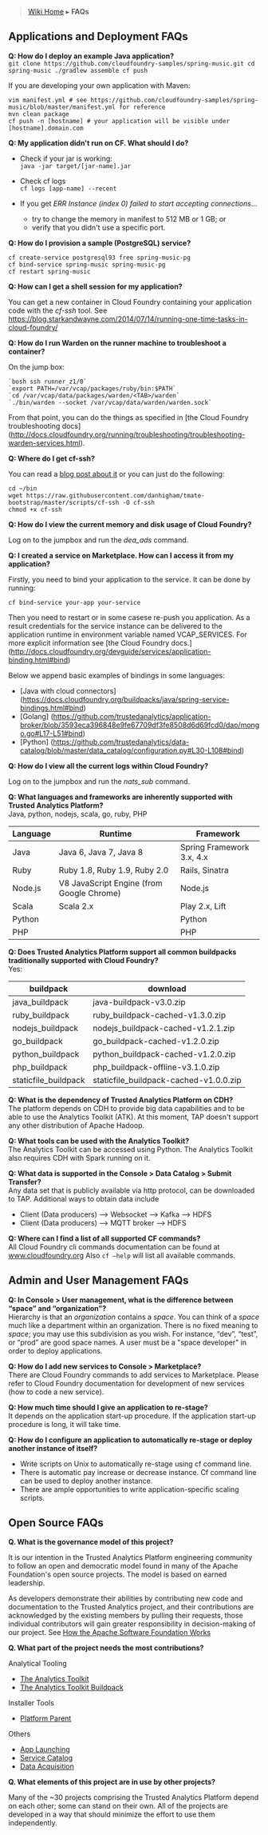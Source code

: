 > [Wiki Home](Home) ▸ **FAQs**


## Applications and Deployment FAQs

**Q: How do I deploy an example Java application?**<br />
    ```
    git clone https://github.com/cloudfoundry-samples/spring-music.git
    cd spring-music
    ./gradlew assemble
    cf push
    ```

If you are developing your own application with Maven:

    vim manifest.yml # see https://github.com/cloudfoundry-samples/spring-music/blob/master/manifest.yml for reference
    mvn clean package
    cf push -n [hostname] # your application will be visible under [hostname].domain.com
   

**Q: My application didn't run on CF. What should I do?**

* Check if your jar is working:<br>
    `java -jar target/[jar-name].jar`

* Check cf logs<br>
    `cf logs [app-name] --recent`

* If you get _ERR Instance (index 0) failed to start accepting connections_...
    - try to change the memory in manifest to 512 MB or 1 GB; or 
    - verify that you didn't use a specific port.

**Q: How do I provision a sample (PostgreSQL) service?**<br />

    cf create-service postgresql93 free spring-music-pg
    cf bind-service spring-music spring-music-pg
    cf restart spring-music

**Q: How can I get a shell session for my application?** <br />

You can get a new container in Cloud Foundry containing your application code with the _cf-ssh_ tool. See https://blog.starkandwayne.com/2014/07/14/running-one-time-tasks-in-cloud-foundry/

**Q: How do I run Warden on the runner machine to troubleshoot a container?**

On the jump box:

    `bosh ssh runner_z1/0`
    `export PATH=/var/vcap/packages/ruby/bin:$PATH`
    `cd /var/vcap/data/packages/warden/<TAB>/warden`
    `./bin/warden --socket /var/vcap/data/warden/warden.sock`

From that point, you can do the things as specified in [the Cloud Foundry troubleshooting docs] (http://docs.cloudfoundry.org/running/troubleshooting/troubleshooting-warden-services.html).

**Q: Where do I get cf-ssh?** <br />

You can read a [blog post about it](https://blog.starkandwayne.com/2014/07/14/running-one-time-tasks-in-cloud-foundry/) or you can just do the following:

```
cd ~/bin  
wget https://raw.githubusercontent.com/danhigham/tmate-bootstrap/master/scripts/cf-ssh -O cf-ssh  
chmod +x cf-ssh 
```

**Q: How do I view the current memory and disk usage of Cloud Foundry?**<br />

Log on to the jumpbox and run the _dea_ads_ command.

**Q: I created a service on Marketplace. How can I access it from my application?**<br />

Firstly, you need to bind your application to the service. It can be done by running:

	cf bind-service your-app your-service

Then you need to restart or in some casese re-push you application. As a result credentials for the service instance can be delivered to the application runtime in environment variable named VCAP_SERVICES. For more explicit information see [the Cloud Foundry docs.] (http://docs.cloudfoundry.org/devguide/services/application-binding.html#bind)

Below we append basic examples of bindings in some languages:

* [Java with cloud connectors] (https://docs.cloudfoundry.org/buildpacks/java/spring-service-bindings.html#bind) <br>
* [Golang] (https://github.com/trustedanalytics/application-broker/blob/3593eca396848e9fe67709df3fe8508d6d69fcd0/dao/mongo.go#L17-L51#bind) <br>
* [Python] (https://github.com/trustedanalytics/data-catalog/blob/master/data_catalog/configuration.py#L30-L108#bind) <br>

**Q: How do I view all the current logs within Cloud Foundry?**<br />

Log on to the jumpbox and run the _nats_sub_ command.

**Q: What languages and frameworks are inherently supported with Trusted Analytics Platform?**<br />
Java, python, nodejs, scala, go, ruby, PHP  

| Language | Runtime | Framework |
| -------- | ------- | --------- |
| Java | Java 6, Java 7, Java 8 | Spring Framework 3.x, 4.x   |
| Ruby | Ruby 1.8, Ruby 1.9, Ruby 2.0 | Rails, Sinatra   |
| Node.js | V8 JavaScript Engine (from Google Chrome) | Node.js |
| Scala | Scala 2.x | Play 2.x, Lift   |
| Python |  | Python   |
| PHP |  | PHP |

              
**Q: Does Trusted Analytics Platform support all common buildpacks traditionally supported with Cloud Foundry?**<br />
Yes:

| buildpack | download |
| --------- | -------- |
| java_buildpack       | java-buildpack-v3.0.zip    |
| ruby_buildpack       | ruby_buildpack-cached-v1.3.0.zip    |
| nodejs_buildpack     | nodejs_buildpack-cached-v1.2.1.zip    |
| go_buildpack         | go_buildpack-cached-v1.2.0.zip    |
| python_buildpack     | python_buildpack-cached-v1.2.0.zip    |
| php_buildpack        | php_buildpack-offline-v3.1.0.zip    |
| staticfile_buildpack | staticfile_buildpack-cached-v1.0.0.zip    |

 
**Q: What is the dependency of Trusted Analytics Platform on CDH?**<br />
The platform depends on CDH to provide big data capabilities and to be able to use the Analytics Toolkit (ATK). At this moment, TAP doesn't support any other distribution of Apache Hadoop.

**Q: What tools can be used with the Analytics Toolkit?**<br />
The Analytics Toolkit can be accessed using Python. The Analytics Toolkit also requires CDH with Spark running on it.

**Q: What data is supported in the Console > Data Catalog > Submit Transfer?**<br />
Any data set that  is publicly available via http protocol, can be downloaded to TAP.
Additional ways to obtain data include
- Client (Data producers) —> Websocket —> Kafka —> HDFS
- Client (Data producers) —> MQTT broker —> HDFS

**Q: Where can I find a list of all supported CF commands?**<br />
All Cloud Foundry  cli commands documentation can be found at www.cloudfoundry.org
Also `cf —help` will list all available commands.

## Admin and User Management FAQs

**Q: In Console > User management, what is the difference between “space” and “organization”?**<br />
Hierarchy is that an _organization_ contains a _space_.
You can think of a _space_ much like a department within an organization.
There is no fixed meaning to _space_; you may use this subdivision as you wish.
For instance, “dev”, “test”, or “prod” are good space names.
A user must be a "space developer" in order to deploy applications.

**Q: How do I add new services to Console > Marketplace?**<br />
There are Cloud Foundry commands to add services to Marketplace.
Please refer to Cloud Foundry documentation for development of new services (how to code a new service).

**Q: How much time should I give an application to re-stage?**<br />
It depends on the application start-up procedure. If the application start-up procedure is long, it will take time.

**Q: How do I configure an application to automatically re-stage or deploy another instance of itself?**<br />
- Write scripts on Unix to automatically re-stage using cf command line.
- There is automatic pay increase or decrease instance. Cf command line can be used to deploy another instance.
- There are ample opportunities to write application-specific scaling scripts.

## Open Source FAQs

**Q. What is the governance model of this project?**<br />

It is our intention in the Trusted Analytics Platform engineering community to follow an open and democratic model found in many of the Apache Foundation's open source projects. The model is based on earned leadership. 

As developers demonstrate their abilities by contributing new code and documentation to the Trusted Analytics project, and their contributions are acknowledged by the existing members by pulling their requests, those individual contributors will gain greater responsibility in decision-making of our project. See [How the Apache Software Foundation Works](http://www.apache.org/foundation/how-it-works.html)


**Q. What part of the project needs the most contributions?**

Analytical Tooling 

* [The Analytics Toolkit](https://github.com/trustedanalytics/atk)
* [The Analytics Toolkit Buildpack](https://github.com/trustedanalytics/atk-buildpack)

Installer Tools

* [Platform Parent](https://github.com/trustedanalytics/platform-parent)

Others

* [App Launching](https://github.com/trustedanalytics/app-launching-service-broker)
* [Service Catalog](https://github.com/trustedanalytics/service-catalog)
* [Data Acquisition](https://github.com/trustedanalytics/data-acquisition)

**Q. What elements of this project are in use by other projects?**

Many of the ~30 projects comprising the Trusted Analytics Platform depend on each other; some can stand on their own. All of the projects are developed in a way that should minimize the effort to use them independently.
